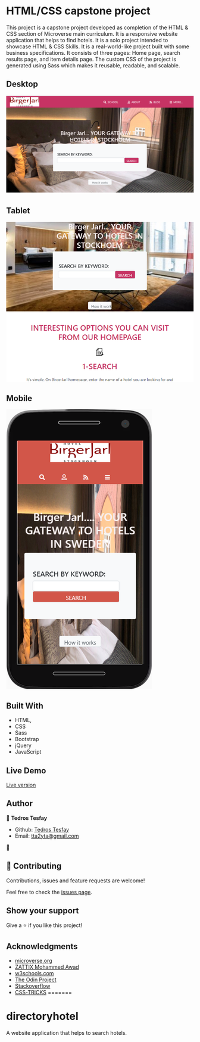# HTML/CSS capstone project

This project is a capstone project developed as completion of the HTML & CSS section of Microverse main curriculum. It is a responsive website application that helps to find hotels. It is a solo project intended to showcase HTML & CSS Skills. It is a real-world-like project built with some business specifications. It consists of three pages: Home page, search results page, and item details page. The custom CSS of the project is generated using Sass which makes it reusable, readable, and scalable.

## Desktop

![screenshot](./images/readme-1.png)

## Tablet

![screenshot](./images/readme-2.png)

## Mobile

![screenshot](./images/readme-31.png)

## Built With

- HTML,
- CSS
- Sass
- Bootstrap
- jQuery
- JavaScript

## Live Demo

<a href="https://rawcdn.githack.com/tta2yta/directoryhotel/20666fba4a5650c69458a98d6b9e58e5294232cc/details.html">Live version</a>

## Author

👤 **Tedros Tesfay**

- Github: [Tedros Tesfay](https://github.com/tta2yta)
- Email: tta2yta@gmail.com

👤

## 🤝 Contributing

Contributions, issues and feature requests are welcome!

Feel free to check the <a href="https://github.com/tta2yta/directoryhotel/issues" target="_blank">issues page</a>.

## Show your support

Give a ⭐️ if you like this project!

## Acknowledgments

- <a href="https://www.microverse.org/" target="_blank">microverse.org</a>
- <a href="https://www.behance.net/gallery/24796463/ZATTIX" target="_blank">ZATTIX Mohammed Awad</a>
- <a href="https://www.w3schools.com/" target="_blank">w3schools.com</a>
- <a href="https://www.theodinproject.com/" target="_blank">The Odin Project</a>
- <a href="https://www.stackoverflow.com/" target="_blank">Stackoverflow</a>
- <a href="https://css-tricks.com/" target="_blank">CSS-TRICKS</a>
=======
# directoryhotel
A website application that helps to search hotels.
